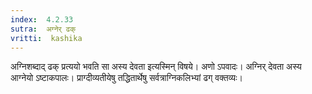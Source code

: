 ```yaml
---
index:  4.2.33
sutra:  अग्नेर् ढक्
vritti:  kashika 
---
```


अग्निशब्दाद् ढक् प्रत्ययो भवति सा अस्य देवता इत्यस्मिन् विषये। अणो ऽपवादः। अग्निर् देवता अस्य आग्नेयो ऽष्टाकपालः। प्राग्दीव्यतीयेषु तद्धितार्थेषु सर्वत्राग्निकलिभ्यां ढग् वक्तव्यः।


